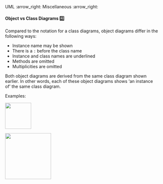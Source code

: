 <link rel="stylesheet" href="{{baseUrl}}/css/textbook.css">

<div class="website-content">

<div id="path">UML :arrow_right: Miscellaneous :arrow_right:</div>

<div id="title">

#### Object vs Class Diagrams :two:

</div>

<div id="body">

Compared to the notation for a class diagrams, object diagrams differ in the following ways:

* Instance name may be shown
* There is a `:` before the class name
* Instance and class names are underlined
* Methods are omitted
* Multiplicities are omitted

Both object diagrams are derived from the same class diagram shown earlier. In other words, each of these object diagrams shows ‘an instance of’ the same class diagram.

<tip-box>

Examples:

<img src="{{baseUrl}}/uml/miscellaneous/objectVsClassDiagrams/images/professorStudentAdmin.png" height="85" />
<p/>

<img src="{{baseUrl}}/uml/miscellaneous/objectVsClassDiagrams/images/professorStudent.png" height="150" />
<p/>

</tip-box>

</div>

</div>
